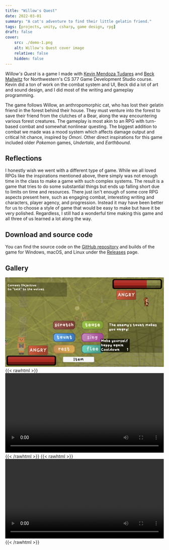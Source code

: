 ```yaml
---
title: "Willow's Quest"
date: 2022-03-01
summary: "A cat's adventure to find their little gelatin friend."
tags: [projects, unity, csharp, game design, rpg]
draft: false
cover:
    src: ./demo-1.png
    alt: Willow's Quest cover image
    relative: false
    hidden: false
---
```


*Willow's Quest* is a game I made with [Kevin Mendoza Tudares](https://mendozatudares.github.io/) and [Beck Mallwitz](https://imallwitz.github.io/artportfolio/) for Northwestern's CS 377 Game Development Studio course. Kevin did a ton of work on the combat system and UI, Beck did a lot of art and sound design, and I did most of the writing and gameplay programming.

The game follows Willow, an anthropomorphic cat, who has lost their gelatin friend in the forest behind their house. They must venture into the forest to save their friend from the clutches of a Bear, along the way encountering various forest creatures. The gameplay is most akin to an RPG with turn-based combat and somewhat nonlinear questing. The biggest addition to combat we made was a mood system which affects damage output and critical hit chance, inspired by *Omori*. Other direct inspirations for this game included older *Pokemon* games, *Undertale*, and *Earthbound*.

## Reflections

I honestly wish we went with a different type of game. While we all loved RPGs like the inspirations mentioned above, there simply was not enough time in the class to make a game with such complex systems. The result is a game that tries to do some substantial things but ends up falling short due to limits on time and resources. There just isn't enough of some core RPG aspects present here, such as engaging combat, interesting writing and characters, player agency, and progression. Instead it may have been better for us to choose a style of game that would be easy to make but have it be very polished. Regardless, I still had a wonderful time making this game and all three of us learned a lot along the way.

## Download and source code

You can find the source code on the [GitHub repository](https://github.com/jackburkhardt/willowsquest) and builds of the game for Windows, macOS, and Linux under the [Releases](https://github.com/jackburkhardt/willowsquest/releases) page.

## Gallery

![demo2](./demo-2.png)
{{< rawhtml >}}<video width="100%" height="auto" controls loop autoplay> <source src="./wq-talk.webm" type="video/webm"></video>{{< /rawhtml >}} 
{{< rawhtml >}}<video width="100%" height="auto" controls loop autoplay> <source src="./wq-battle.webm" type="video/webm"></video>{{< /rawhtml >}}